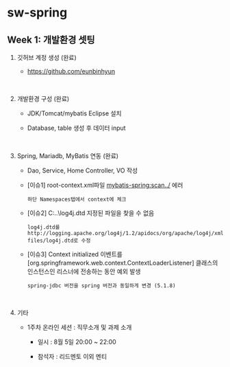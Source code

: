# sw-spring

## Week 1: 개발환경 셋팅

1. 깃허브 계정 생성 (완료)

    * https://github.com/eunbinhyun

<br>

2. 개발환경 구성 (완료)

    * JDK/Tomcat/mybatis Eclipse 설치 
    
    * Database, table 생성 후 데이터 input

<br>

3. Spring, Mariadb, MyBatis 연동 (완료)

    * Dao, Service, Home Controller, VO 작성

    * [이슈1] root-context.xml파일 <mybatis-spring:scan../> 에러

          하단 Namespaces탭에서 context에 체크


    * [이슈2] C:\..\log4j.dtd 지정된 파일을 찾을 수 없음

          log4j.dtd를 http://logging.apache.org/log4j/1.2/apidocs/org/apache/log4j/xml/doc-files/log4j.dtd로 수정


    * [이슈3] Context initialized 이벤트를 [org.springframework.web.context.ContextLoaderListener] 클래스의 인스턴스인 리스너에 전송하는 동안 예외 발생

          spring-jdbc 버전을 spring 버전과 동일하게 변경 (5.1.8)


<br>

4. 기타

    * 1주차 온라인 세션 : 직무소개 및 과제 소개

      - 일시 : 8월 5일 20:00 ~ 22:00

      - 참석자 : 리드멘토 이외 멘티
